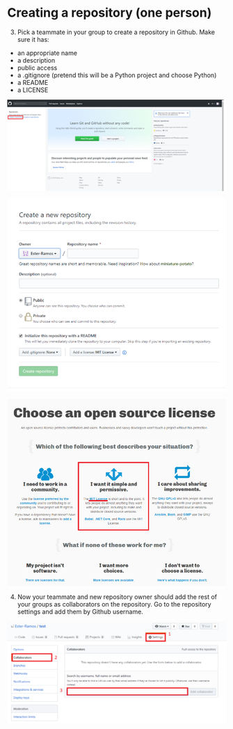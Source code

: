 # Creating a repository (one person)

3. Pick a teammate in your group to create a repository in Github. Make sure it has:

  - an appropriate name
  - a description
  - public access
  - a .gitignore (pretend this will be a Python project and choose Python)
  - a README
  - a LICENSE

![Create a repo](images/create_repo.png)

![Choose repo properties](images/repo_properties.png)

![Choose a license](images/license.png)

4. Now your teammate and new repository owner should add the rest of your groups as collaborators on the repository. Go to the repository settings and add them by Github username.

![Add collaborators](images/collaborators.png)
